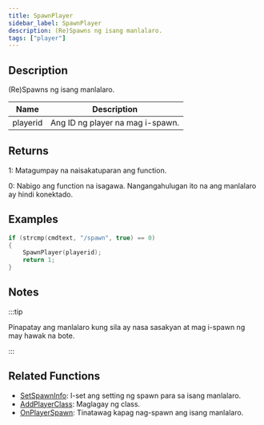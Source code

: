 ```yaml
---
title: SpawnPlayer
sidebar_label: SpawnPlayer
description: (Re)Spawns ng isang manlalaro.
tags: ["player"]
---
```


## Description

(Re)Spawns ng isang manlalaro.

| Name     | Description                    |
| -------- | ------------------------------ |
| playerid | Ang ID ng player na mag i-spawn.|

## Returns

1: Matagumpay na naisakatuparan ang function.

0: Nabigo ang function na isagawa. Nangangahulugan ito na ang manlalaro ay hindi konektado.

## Examples

```c
if (strcmp(cmdtext, "/spawn", true) == 0)
{
    SpawnPlayer(playerid);
    return 1;
}
```

## Notes

:::tip

Pinapatay ang manlalaro kung sila ay nasa sasakyan at mag i-spawn ng may hawak na bote.

:::

## Related Functions

- [SetSpawnInfo](SetSpawnInfo): I-set ang setting ng spawn para sa isang manlalaro.
- [AddPlayerClass](AddPlayerClass): Maglagay ng class.
- [OnPlayerSpawn](../callbacks/OnPlayerSpawn): Tinatawag kapag nag-spawn ang isang manlalaro.